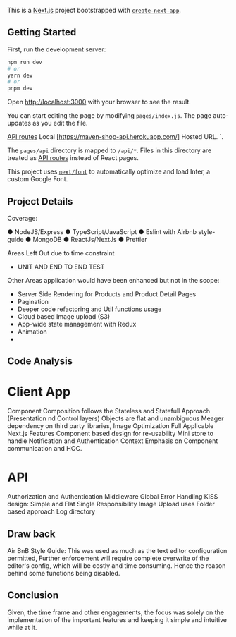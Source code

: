 This is a [Next.js](https://nextjs.org/) project bootstrapped with [`create-next-app`](https://github.com/vercel/next.js/tree/canary/packages/create-next-app).

## Getting Started

First, run the development server:

```bash
npm run dev
# or
yarn dev
# or
pnpm dev
```

Open [http://localhost:3000](http://localhost:3000) with your browser to see the result.

You can start editing the page by modifying `pages/index.js`. The page auto-updates as you edit the file.

[API routes](http://localhost:8080) Local [https://maven-shop-api.herokuapp.com/] Hosted URL. `.

The `pages/api` directory is mapped to `/api/*`. Files in this directory are treated as [API routes](https://nextjs.org/docs/api-routes/introduction) instead of React pages.

This project uses [`next/font`](https://nextjs.org/docs/basic-features/font-optimization) to automatically optimize and load Inter, a custom Google Font.

## Project Details

Coverage:

● NodeJS/Express
● TypeScript/JavaScript
● Eslint with Airbnb style-guide
● MongoDB
● ReactJs/NextJs
● Prettier

Areas Left Out due to time constraint

- UNIT AND END TO END TEST

Other Areas application would have been enhanced but not in the scope:

- Server Side Rendering for Products and Product Detail Pages
- Pagination
- Deeper code refactoring and Util functions usage
- Cloud based Image upload (S3)
- App-wide state management with Redux
- Animation
-

## Code Analysis

# Client App

Component Composition follows the Stateless and Statefull Approach (Presentation nd Control layers)
Objects are flat and unambiguous
Meager dependency on third party libraries,
Image Optimization
Full Applicable Next.js Features
Component based design for re-usability
Mini store to handle Notification and Authentication Context
Emphasis on Component communication and HOC.

# API

Authorization and Authentication Middleware
Global Error Handling
KISS design: Simple and Flat
Single Responsibility
Image Upload uses Folder based approach
Log directory

## Draw back

Air BnB Style Guide: This was used as much as the text editor configuration permitted, Further enforcement will require complete overwrite of the editor's config, which will be costly and time consuming.
Hence the reason behind some functions being disabled.

## Conclusion

Given, the time frame and other engagements, the focus was solely on the implementation of the important features and keeping it simple and intuitive while at it.
